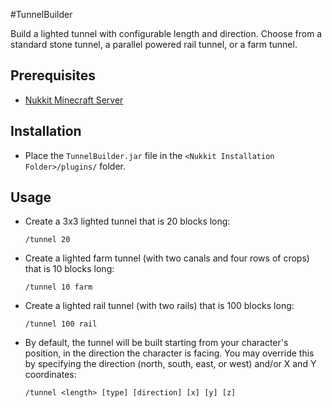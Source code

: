 #TunnelBuilder

Build a lighted tunnel with configurable length and direction.  Choose from a standard stone tunnel, a parallel powered rail tunnel, or a farm tunnel.

## Prerequisites
- [Nukkit Minecraft Server](https://github.com/PetteriM1/NukkitPetteriM1Edition/releases)

## Installation 
- Place the `TunnelBuilder.jar` file in the `<Nukkit Installation Folder>/plugins/` folder.

## Usage

- Create a 3x3 lighted tunnel that is 20 blocks long:

  `/tunnel 20`

- Create a lighted farm tunnel (with two canals and four rows of crops) that is 10 blocks long:

  `/tunnel 10 farm`

- Create a lighted rail tunnel (with two rails) that is 100 blocks long:

  `/tunnel 100 rail`

- By default, the tunnel will be built starting from your character's position, in the direction the character is facing.   You may override this by specifying the direction (north, south, east, or west) and/or X and Y coordinates:

  `/tunnel <length> [type] [direction] [x] [y] [z]`
  

